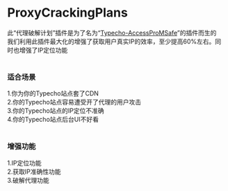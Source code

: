 # ProxyCrackingPlans
此“代理破解计划”插件是为了名为“<a href="https://github.com/RoyKingAtom/Typecho-AccessProMSafe">Typecho-AccessProMSafe</a>”的插件而生的<br>
我们利用此插件最大化的增强了获取用户真实IP的效率，至少提高60%左右。同时也增强了IP定位功能<br>
<br>
### 适合场景
1.你为你的Typecho站点套了CDN<br>
2.你的Typecho站点容易遭受开了代理的用户攻击<br>
3.你的Typecho站点的IP定位不准确<br>
4.你的Typecho站点后台UI不好看<br>
<br>
### 增强功能
1.IP定位功能<br>
2.获取IP准确性功能<br>
3.破解代理功能<br>
